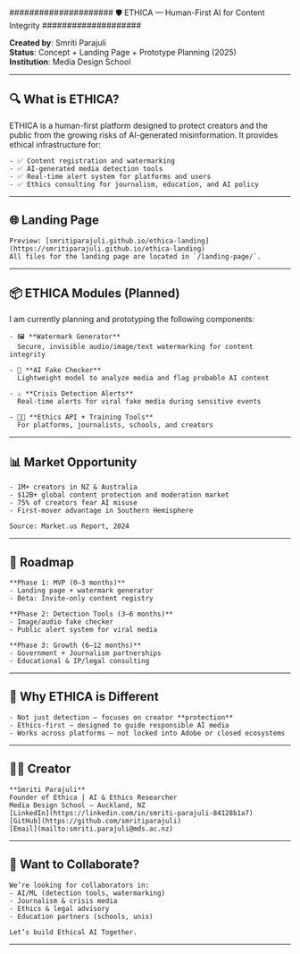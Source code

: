 ##################### 🛡️ ETHICA — Human-First AI for Content Integrity ####################

  **Created by**: Smriti Parajuli  
  **Status**: Concept + Landing Page + Prototype Planning (2025)  
  **Institution**: Media Design School  

---
## 🔍 What is ETHICA?
ETHICA is a human-first platform designed to protect creators and the public from the growing risks of AI-generated misinformation. It provides ethical infrastructure for:
  
    - ✅ Content registration and watermarking  
    - ✅ AI-generated media detection tools  
    - ✅ Real-time alert system for platforms and users  
    - ✅ Ethics consulting for journalism, education, and AI policy

---
## 🌐 Landing Page
  
    Preview: [smritiparajuli.github.io/ethica-landing](https://smritiparajuli.github.io/ethica-landing)  
    All files for the landing page are located in `/landing-page/`.
  
  ---
## 📦 ETHICA Modules (Planned)

I am currently planning and prototyping the following components:
    
    - 🖼️ **Watermark Generator**  
      Secure, invisible audio/image/text watermarking for content integrity
    
    - 🧠 **AI Fake Checker**  
      Lightweight model to analyze media and flag probable AI content
    
    - ⚠️ **Crisis Detection Alerts**  
      Real-time alerts for viral fake media during sensitive events
    
    - 🧑‍🏫 **Ethics API + Training Tools**  
      For platforms, journalists, schools, and creators

---

## 📊 Market Opportunity

    - 1M+ creators in NZ & Australia  
    - $12B+ global content protection and moderation market  
    - 75% of creators fear AI misuse  
    - First-mover advantage in Southern Hemisphere  
    
    Source: Market.us Report, 2024

---
## 🚀 Roadmap

    **Phase 1: MVP (0–3 months)**  
    - Landing page + watermark generator  
    - Beta: Invite-only content registry
    
    **Phase 2: Detection Tools (3–6 months)**  
    - Image/audio fake checker  
    - Public alert system for viral media
    
    **Phase 3: Growth (6–12 months)**  
    - Government + Journalism partnerships  
    - Educational & IP/legal consulting

---
## 🧠 Why ETHICA is Different

    - Not just detection — focuses on creator **protection**
    - Ethics-first — designed to guide responsible AI media
    - Works across platforms — not locked into Adobe or closed ecosystems

---
## 👩‍💻 Creator

    **Smriti Parajuli**  
    Founder of Ethica | AI & Ethics Researcher  
    Media Design School – Auckland, NZ  
    [LinkedIn](https://linkedin.com/in/smriti-parajuli-84128b1a7)  
    [GitHub](https://github.com/smritiparajuli)  
    [Email](mailto:smriti.parajuli@mds.ac.nz)

---
## 💬 Want to Collaborate?

    We’re looking for collaborators in:
    - AI/ML (detection tools, watermarking)
    - Journalism & crisis media
    - Ethics & legal advisory
    - Education partners (schools, unis)
    
    Let’s build Ethical AI Together.

---

   
